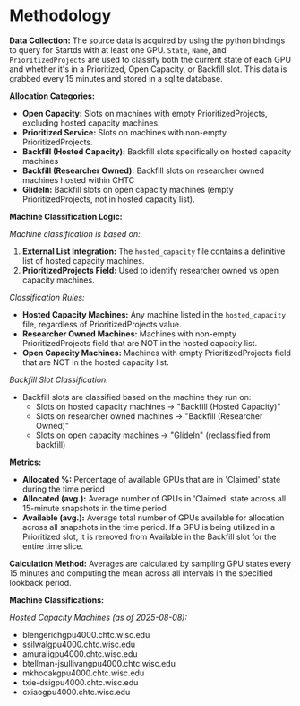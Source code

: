 # Methodology

**Data Collection:** The source data is acquired by using the python bindings to query for Startds with at least one GPU. `State`, `Name`, and `PrioritizedProjects` are used to classify both the current state of each GPU and whether it's in a Prioritized, Open Capacity, or Backfill slot. This data is grabbed every 15 minutes and stored in a sqlite database.


**Allocation Categories:**

- **Open Capacity:** Slots on machines with empty PrioritizedProjects, excluding hosted capacity machines.
- **Prioritized Service:** Slots on machines with non-empty PrioritizedProjects.
- **Backfill (Hosted Capacity):** Backfill slots specifically on hosted capacity machines 
- **Backfill (Researcher Owned):** Backfill slots on researcher owned machines hosted within CHTC
- **GlideIn:** Backfill slots on open capacity machines (empty PrioritizedProjects, not in hosted capacity list).

**Machine Classification Logic:**

*Machine classification is based on:*
1. **External List Integration:** The `hosted_capacity` file contains a definitive list of hosted capacity machines.
2. **PrioritizedProjects Field:** Used to identify researcher owned vs open capacity machines.

*Classification Rules:*
- **Hosted Capacity Machines:** Any machine listed in the `hosted_capacity` file, regardless of PrioritizedProjects value.
- **Researcher Owned Machines:** Machines with non-empty PrioritizedProjects field that are NOT in the hosted capacity list.
- **Open Capacity Machines:** Machines with empty PrioritizedProjects field that are NOT in the hosted capacity list.

*Backfill Slot Classification:*
- Backfill slots are classified based on the machine they run on:
  - Slots on hosted capacity machines → "Backfill (Hosted Capacity)"
  - Slots on researcher owned machines → "Backfill (Researcher Owned)" 
  - Slots on open capacity machines → "GlideIn" (reclassified from backfill)

**Metrics:**

- **Allocated %:** Percentage of available GPUs that are in 'Claimed' state during the time period
- **Allocated (avg.):** Average number of GPUs in 'Claimed' state across all 15-minute snapshots in the time period
- **Available (avg.):** Average total number of GPUs available for allocation across all snapshots in the time period. If a GPU is being utilized in a Prioritized slot, it is removed from Available in the Backfill slot for the entire time slice.

**Calculation Method:** Averages are calculated by sampling GPU states every 15 minutes and computing the mean across all intervals in the specified lookback period.

**Machine Classifications:**

*Hosted Capacity Machines (as of 2025-08-08):*
- blengerichgpu4000.chtc.wisc.edu
- ssilwalgpu4000.chtc.wisc.edu
- amuraligpu4000.chtc.wisc.edu
- btellman-jsullivangpu4000.chtc.wisc.edu
- mkhodakgpu4000.chtc.wisc.edu
- txie-dsigpu4000.chtc.wisc.edu
- cxiaogpu4000.chtc.wisc.edu
